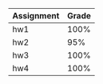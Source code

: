 |   Assignment  | Grade  |
----------------|--------|
| hw1          | 100%   |
| hw2          | 95%   |
| hw3          | 100%   |
| hw4          | 100%   |
